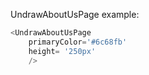 UndrawAboutUsPage example:
```js 
<UndrawAboutUsPage
    primaryColor='#6c68fb'
    height= '250px'
    />
```